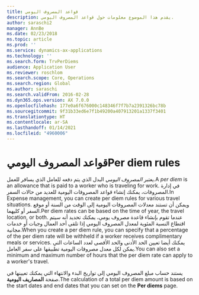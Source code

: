 ```yaml
---
title: قواعد المصروف اليومي
description: يقدم هذا الموضوع معلومات حول قواعد المصروف اليومي.
author: saraschi2
manager: AnnBe
ms.date: 02/23/2018
ms.topic: article
ms.prod: ''
ms.service: dynamics-ax-applications
ms.technology: ''
ms.search.form: TrvPerDiems
audience: Application User
ms.reviewer: roschlom
ms.search.scope: Core, Operations
ms.search.region: Global
ms.author: saraschi
ms.search.validFrom: 2016-02-28
ms.dyn365.ops.version: AX 7.0.0
ms.openlocfilehash: 177e0a6f676000c148346f7f7b7a2391326bc78b
ms.sourcegitcommit: 9f31b33ed6e7f1b49200a407913201a1337f3401
ms.translationtype: HT
ms.contentlocale: ar-SA
ms.lasthandoff: 01/14/2021
ms.locfileid: "4960006"
---
```

# <a name="per-diem-rules"></a><span data-ttu-id="20360-103">قواعد المصروف اليومي</span><span class="sxs-lookup"><span data-stu-id="20360-103">Per diem rules</span></span>

<span data-ttu-id="20360-104">يعتبر *المصروف اليومي* البدل الذي يتم دفعه للعامل الذي يسافر للعمل.</span><span class="sxs-lookup"><span data-stu-id="20360-104">A *per diem* is an allowance that is paid to a worker who is traveling for work.</span></span> <span data-ttu-id="20360-105">في إدارة المصروفات، يمكنك إنشاء قواعد المصروفات اليومية للعديد من حالات السفر.</span><span class="sxs-lookup"><span data-stu-id="20360-105">In Expense management, you can create per diem rules for various travel situations.</span></span> <span data-ttu-id="20360-106">ويمكن أن تستند معدلات المصروفات اليومية إلى الوقت من السنة أو موقع السفر أو كليهما.</span><span class="sxs-lookup"><span data-stu-id="20360-106">Per diem rates can be based on the time of year, the travel location, or both.</span></span> <span data-ttu-id="20360-107">عندما تقوم بإنشاء قاعدة مصروف يومي، يمكنك تحديد أنه سيتم اقتطاع النسبة المئوية لمعدل المصروف اليومي إذا تلقى أحد العمال وجبات أو خدمات مجانية.</span><span class="sxs-lookup"><span data-stu-id="20360-107">When you create a per diem rule, you can specify that a percentage of the per diem rate will be withheld if a worker receives complimentary meals or services.</span></span> <span data-ttu-id="20360-108">يمكنك أيضا تعيين الحد الأدنى والحد الأقصى لعدد الساعات التي يمكن لكل معدل مصروفات اليومية تطبيقها على سفر العامل.</span><span class="sxs-lookup"><span data-stu-id="20360-108">You can also set a minimum and maximum number of hours that the per diem rate can apply to a worker's travel.</span></span>

<span data-ttu-id="20360-109">يستند حساب مبلغ المصروف اليومي إلى تواريخ البدء والانتهاء التي يمكنك تعيينها في صفحة **المصاريف اليومية**.</span><span class="sxs-lookup"><span data-stu-id="20360-109">The calculation of a total per diem amount is based on the start dates and end dates that you can set on the **Per diems** page.</span></span>

